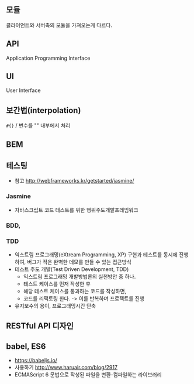 ## 모듈
클라이언트와 서버측의 모듈을 가져오는게 다르다.

## API
Application Programming Interface

## UI
User Interface 

## 보간법(interpolation)
`#{}` / 변수를 "" 내부에서 처리

## BEM

## 테스팅
- 참고 <http://webframeworks.kr/getstarted/jasmine/>
### Jasmine
- 자바스크립트 코드 테스트를 위한 행위주도개발프레임워크
### BDD, 
### TDD
- 익스트림 프로그래밍(eXtream Programming, XP)
    구현과 테스트를 동시에 진행하여, 버그가 적은 완벽한 데모를 만들 수 있는 접근방식
- 테스트 주도 개발(Test Driven Development, TDD)
    - 익스트림 프로그래밍 개발방법론의 실천방안 중 하나.
    - 테스트 케이스를 먼저 작성한 후
    - 해당 테스트 케이스를 통과하는 코드를 작성하면,
    - 코드를 리팩토링 한다. -> 이를 반복하며 프로젝트를 진행
- 유지보수의 용이, 프로그래밍시간 단축


## RESTful API 디자인

## babel, ES6
- <https://babeljs.io/>
- 사용하기 <http://www.haruair.com/blog/2917>
- ECMAScript 6 문법으로 작성된 파일을 변환-컴파일하는 라이브러리
